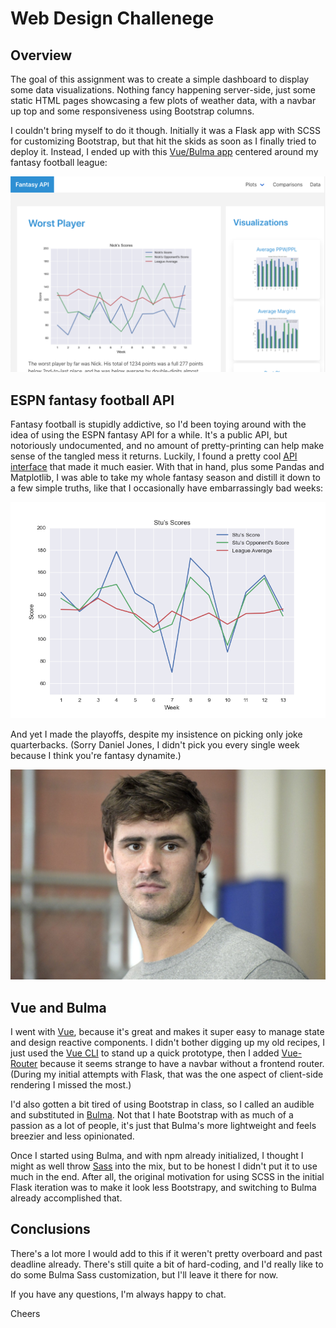 # Web Design Challenege

## Overview

The goal of this assignment was to create a simple dashboard to display some data visualizations. Nothing fancy happening server-side, just some static HTML pages showcasing a few plots of weather data, with a navbar up top and some responsiveness using Bootstrap columns.

I couldn't bring myself to do it though. Initially it was a Flask app with SCSS for customizing Bootstrap, but that hit the skids as soon as I finally tried to deploy it. Instead, I ended up with this [Vue/Bulma app](https://sjwyates.github.io/web-design-challenge/) centered around my fantasy football league:

![landing page screenshot](src/assets/images/vue-bulma-app.png)

## ESPN fantasy football API

Fantasy football is stupidly addictive, so I'd been toying around with the idea of using the ESPN fantasy API for a while. It's a public API, but notoriously undocumented, and no amount of pretty-printing can help make sense of the tangled mess it returns. Luckily, I found a pretty cool [API interface](https://github.com/cwendt94/espn-api/wiki/Football-Intro) that made it much easier. With that in hand, plus some Pandas and Matplotlib, I was able to take my whole fantasy season and distill it down to a few simple truths, like that I occasionally have embarrassingly bad weeks:

![my no good very bad week](src/assets/images/plots/stu_scores.png)

And yet I made the playoffs, despite my insistence on picking only joke quarterbacks. (Sorry Daniel Jones, I didn't pick you every single week because I think you're fantasy dynamite.)

![danny dimes](src/assets/images/danny-dimes.jpg)

## Vue and Bulma

I went with [Vue](https://vuejs.org/), because it's great and makes it super easy to manage state and design reactive components. I didn't bother digging up my old recipes, I just used the [Vue CLI](https://cli.vuejs.org/) to stand up a quick prototype, then I added [Vue-Router](https://router.vuejs.org/) because it seems strange to have a navbar without a frontend router. (During my initial attempts with Flask, that was the one aspect of client-side rendering I missed the most.)

I'd also gotten a bit tired of using Bootstrap in class, so I called an audible and substituted in [Bulma](https://bulma.io/). Not that I hate Bootstrap with as much of a passion as a lot of people, it's just that Bulma's more lightweight and feels breezier and less opinionated.

Once I started using Bulma, and with npm already initialized, I thought I might as well throw [Sass](https://sass-lang.com/) into the mix, but to be honest I didn't put it to use much in the end. After all, the original motivation for using SCSS in the initial Flask iteration was to make it look less Bootstrapy, and switching to Bulma already accomplished that.

## Conclusions

There's a lot more I would add to this if it weren't pretty overboard and past deadline already. There's still quite a bit of hard-coding, and I'd really like to do some Bulma Sass customization, but I'll leave it there for now.

If you have any questions, I'm always happy to chat.

Cheers